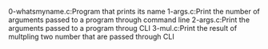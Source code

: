 0-whatsmyname.c:Program that prints its name
1-args.c:Print the number of arguments passed to a program through command line
2-args.c:Print the arguments passed to a program throug CLI
3-mul.c:Print the result of multpling two number that are passed through CLI
